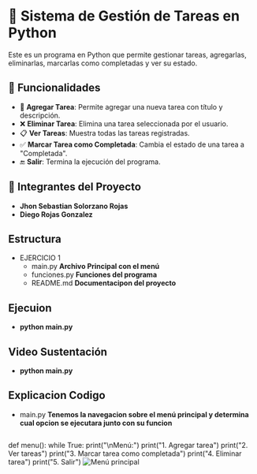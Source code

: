 # 📌 Sistema de Gestión de Tareas en Python

Este es un programa en Python que permite gestionar tareas, agregarlas, eliminarlas, marcarlas como completadas y ver su estado.

## 🚀 Funcionalidades

- 📝 **Agregar Tarea**: Permite agregar una nueva tarea con título y descripción.
- ❌ **Eliminar Tarea**: Elimina una tarea seleccionada por el usuario.
- 📋 **Ver Tareas**: Muestra todas las tareas registradas.
- ✅ **Marcar Tarea como Completada**: Cambia el estado de una tarea a "Completada".
- 🔚 **Salir**: Termina la ejecución del programa.

## 🦾 Integrantes del Proyecto

- **Jhon Sebastian Solorzano Rojas**
- **Diego Rojas Gonzalez** 

## Estructura
- EJERCICIO 1
    - main.py **Archivo Principal con el menú**
    - funciones.py **Funciones del programa** 
    - README.md **Documentacipon del proyecto**

## Ejecuion
- **python main.py**

## Video Sustentación
- **python main.py**

## Explicacion Codigo

- main.py **Tenemos la navegacion sobre el menú principal y determina cual opcion se ejecutara junto con su funcion**
    ```python
def menu():
    while True:
        print("\nMenú:")
        print("1. Agregar tarea")
        print("2. Ver tareas")
        print("3. Marcar tarea como completada")
        print("4. Eliminar tarea")
        print("5. Salir")
![Menú principal](Resources/Images_Readme/Menú.JPG)

